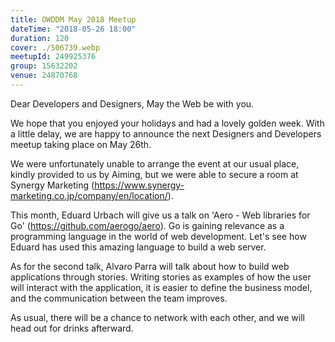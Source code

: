 ```yaml
---
title: OWDDM May 2018 Meetup
dateTime: "2018-05-26 18:00"
duration: 120
cover: ./506739.webp
meetupId: 249925376
group: 15632202
venue: 24870768
---
```


Dear Developers and Designers, May the Web be with you.

We hope that you enjoyed your holidays and had a lovely golden week. With a little delay, we are happy to announce the next Designers and Developers meetup taking place on May 26th.

We were unfortunately unable to arrange the event at our usual place, kindly provided to us by Aiming, but we were able to secure a room at Synergy Marketing (https://www.synergy-marketing.co.jp/company/en/location/).

This month, Eduard Urbach will give us a talk on 'Aero - Web libraries for Go' (https://github.com/aerogo/aero). Go is gaining relevance as a programming language in the world of web development. Let's see how Eduard has used this amazing language to build a web server.

As for the second talk, Alvaro Parra will talk about how to build web applications through stories. Writing stories as examples of how the user will interact with the application, it is easier to define the business model, and the communication between the team improves.

As usual, there will be a chance to network with each other, and we will head out for drinks afterward.
